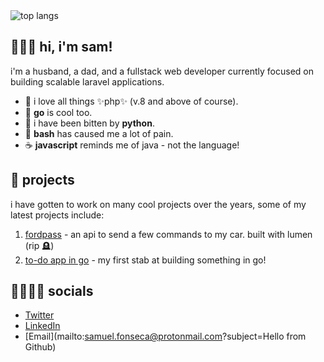 <img src="https://github-readme-stats.vercel.app/api/top-langs/?username=samuel-fonseca&layout=compact&theme=transparent" alt="top langs" />

## 🧑🏽‍🚀 hi, i'm sam!

i'm a husband, a dad, and a fullstack web developer currently focused on building scalable laravel applications.

- 🐘 i love all things ✨php✨ (v.8 and above of course).
- 🦫 **go** is cool too.
- 🐍 i have been bitten by **python**.
- 💾 **bash** has caused me a lot of pain.
- ☕️ **javascript** reminds me of java - not the language!

## 🔭 projects

i have gotten to work on many cool projects over the years, some of my latest projects include:

1. [fordpass](https://github.com/samuel-fonseca/fordpass) -  an api to send a few commands to my car. built with lumen (rip 🪦)
2. [to-do app in go](https://github.com/samuel-fonseca/task-manager-api) - my first stab at building something in go!

## 🫸🏼🫷🏼 socials

- [Twitter](https://x.com/oneofthesamuels)
- [LinkedIn](https://www.linkedin.com/in/sam-fonseca/)
- [Email](mailto:samuel.fonseca@protonmail.com?subject=Hello from Github)

<!--
**samuel-fonseca/samuel-fonseca** is a ✨ _special_ ✨ repository because its `README.md` (this file) appears on your GitHub profile.

Here are some ideas to get you started:

- 🔭 I’m currently working on ...
- 🌱 I’m currently learning ...
- 👯 I’m looking to collaborate on ...
- 🤔 I’m looking for help with ...
- 💬 Ask me about ...
- 📫 How to reach me: ...
- 😄 Pronouns: ...
- ⚡ Fun fact: ...
-->
